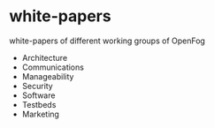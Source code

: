 # white-papers
white-papers of different working groups of OpenFog

- Architecture
- Communications
- Manageability
- Security
- Software
- Testbeds
- Marketing
